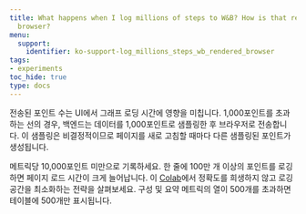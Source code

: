 ```yaml
---
title: What happens when I log millions of steps to W&B? How is that rendered in the
  browser?
menu:
  support:
    identifier: ko-support-log_millions_steps_wb_rendered_browser
tags:
- experiments
toc_hide: true
type: docs
---
```


전송된 포인트 수는 UI에서 그래프 로딩 시간에 영향을 미칩니다. 1,000포인트를 초과하는 선의 경우, 백엔드는 데이터를 1,000포인트로 샘플링한 후 브라우저로 전송합니다. 이 샘플링은 비결정적이므로 페이지를 새로 고침할 때마다 다른 샘플링된 포인트가 생성됩니다.

메트릭당 10,000포인트 미만으로 기록하세요. 한 줄에 100만 개 이상의 포인트를 로깅하면 페이지 로드 시간이 크게 늘어납니다. 이 [Colab](http://wandb.me/log-hf-colab)에서 정확도를 희생하지 않고 로깅 공간을 최소화하는 전략을 살펴보세요. 구성 및 요약 메트릭의 열이 500개를 초과하면 테이블에 500개만 표시됩니다.
